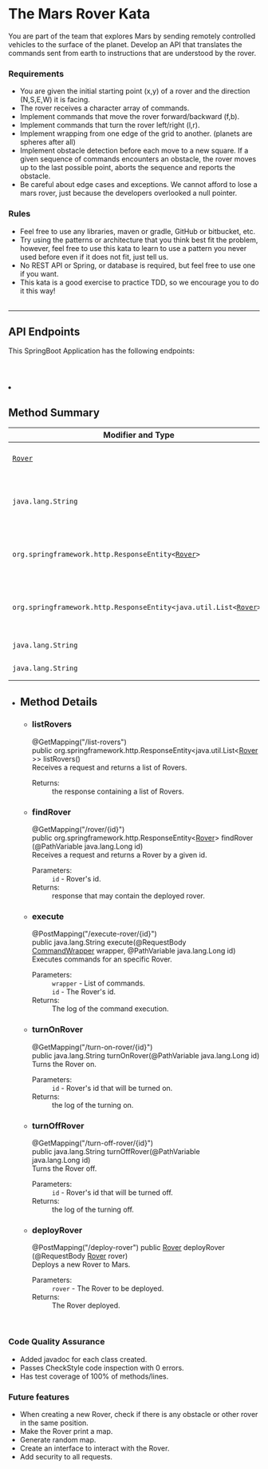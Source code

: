 # The Mars Rover Kata
You are part of the team that explores Mars by sending remotely controlled vehicles to the surface of the planet. Develop an API that translates the commands sent from earth to instructions that are understood by the rover.


### Requirements
* You are given the initial starting point (x,y) of a rover and the direction (N,S,E,W) it is facing.
* The rover receives a character array of commands.
* Implement commands that move the rover forward/backward (f,b).
* Implement commands that turn the rover left/right (l,r).
* Implement wrapping from one edge of the grid to another. (planets are spheres after all)
* Implement obstacle detection before each move to a new square. If a given sequence of commands encounters an obstacle, the rover moves up to the last possible point, aborts the sequence and reports the obstacle.
* Be careful about edge cases and exceptions. We cannot afford to lose a mars rover, just because the developers overlooked a null pointer.

### Rules
* Feel free to use any libraries, maven or gradle, GitHub or bitbucket, etc.
* Try using the patterns or architecture that you think best fit the problem, however, feel free to use this kata to learn to use a pattern you never used before even if it does not fit, just tell us.
* No REST API or Spring, or database is required, but feel free to use one if you want.
* This kata is a good exercise to practice TDD, so we encourage you to do it this way!
<br><br>
----
## API Endpoints
This SpringBoot Application has the following endpoints: 
<br>

<!DOCTYPE HTML>
<!-- NewPage -->
<html lang="es">
<head>
<link rel="stylesheet" type="text/css" href="stylesheet.css" title="Style">
</head>
<body class="class-declaration">
<div class="flexBox">
<header role="banner" class="flexHeader">
<!-- ========= END OF TOP NAVBAR ========= -->
<div class="skipNav"><a id="skip.navbar.top">
<!--   -->
</a></div>
</nav>
</header>
<div class="flexContent">
<main role="main">
<!-- ========== METHOD SUMMARY =========== -->
<li class="blockList">
<section class="methodSummary"><a id="method.summary">
<!--   -->
</a>
<h2>Method Summary</h2>
<div class="memberSummary">
<div id="memberSummary_tabpanel" role="tabpanel">
<table aria-labelledby="t0">
<thead>
<tr>
<th class="colFirst" scope="col">Modifier and Type</th>
<th class="colSecond" scope="col">Method</th>
<th class="colLast" scope="col">Description</th>
</tr>
</thead>
<tbody>
<tr class="altColor" id="i0">
<td class="colFirst"><code><a href="../model/Rover.html" title="class in com.avalldeperas.marsroverkata.model">Rover</a></code></td>
<th class="colSecond" scope="row"><code><span class="memberNameLink"><a href="#deployRover(com.avalldeperas.marsroverkata.model.Rover)">deployRover</a></span>&#8203;(<a href="../model/Rover.html" title="class in com.avalldeperas.marsroverkata.model">Rover</a>&nbsp;rover)</code></th>
<td class="colLast">
<div class="block">Deploys a new Rover to Mars.</div>
</td>
</tr>
<tr class="rowColor" id="i1">
<td class="colFirst"><code>java.lang.String</code></td>
<th class="colSecond" scope="row"><code><span class="memberNameLink"><a href="#execute(com.avalldeperas.marsroverkata.model.CommandWrapper,java.lang.Long)">execute</a></span>&#8203;(<a href="../model/CommandWrapper.html" title="class in com.avalldeperas.marsroverkata.model">CommandWrapper</a>&nbsp;wrapper,
java.lang.Long&nbsp;id)</code></th>
<td class="colLast">
<div class="block">Executes commands for an specific Rover.</div>
</td>
</tr>
<tr class="altColor" id="i2">
<td class="colFirst"><code>org.springframework.http.ResponseEntity&lt;<a href="../model/Rover.html" title="class in com.avalldeperas.marsroverkata.model">Rover</a>&gt;</code></td>
<th class="colSecond" scope="row"><code><span class="memberNameLink"><a href="#findRover(java.lang.Long)">findRover</a></span>&#8203;(java.lang.Long&nbsp;id)</code></th>
<td class="colLast">
<div class="block">Receives a request and returns a Rover by a given id.</div>
</td>
</tr>
<tr class="rowColor" id="i3">
<td class="colFirst"><code>org.springframework.http.ResponseEntity&lt;java.util.List&lt;<a href="../model/Rover.html" title="class in com.avalldeperas.marsroverkata.model">Rover</a>&gt;&gt;</code></td>
<th class="colSecond" scope="row"><code><span class="memberNameLink"><a href="#listRovers()">listRovers</a></span>()</code></th>
<td class="colLast">
<div class="block">Receives a request and returns a list of Rovers.</div>
</td>
</tr>
<tr class="altColor" id="i4">
<td class="colFirst"><code>java.lang.String</code></td>
<th class="colSecond" scope="row"><code><span class="memberNameLink"><a href="#turnOffRover(java.lang.Long)">turnOffRover</a></span>&#8203;(java.lang.Long&nbsp;id)</code></th>
<td class="colLast">
<div class="block">Turns the Rover off.</div>
</td>
</tr>
<tr class="rowColor" id="i5">
<td class="colFirst"><code>java.lang.String</code></td>
<th class="colSecond" scope="row"><code><span class="memberNameLink"><a href="#turnOnRover(java.lang.Long)">turnOnRover</a></span>&#8203;(java.lang.Long&nbsp;id)</code></th>
<td class="colLast">
<div class="block">Turns the Rover on.</div>
</td>
</tr>
</tbody>
</table>
</div>
</div>
<div class="inheritedList">
</section>
</li>
</ul>
</section>
<section class="details">
<ul class="blockList">
<li class="blockList">
<section class="methodDetails"><a id="method.detail">
<!--   -->
</a>
<h2>Method Details</h2>
<ul class="blockList">
<li class="blockList">
<section class="detail">
<h3><a id="listRovers()">listRovers</a></h3>
<div class="memberSignature"><span class="annotations">@GetMapping("/list-rovers")
</span><span class="modifiers">public</span>&nbsp;<span class="returnType">org.springframework.http.ResponseEntity&lt;java.util.List&lt;<a href="../model/Rover.html" title="class in com.avalldeperas.marsroverkata.model">Rover</a>&gt;&gt;</span>&nbsp;<span class="memberName">listRovers</span>()</div>
<div class="block">Receives a request and returns a list of Rovers.</div>
<dl>
<dt><span class="returnLabel">Returns:</span></dt>
<dd>the response containing a list of Rovers.</dd>
</dl>
</section>
</li>
<li class="blockList">
<section class="detail">
<h3><a id="findRover(java.lang.Long)">findRover</a></h3>
<div class="memberSignature"><span class="annotations">@GetMapping("/rover/{id}")
</span><span class="modifiers">public</span>&nbsp;<span class="returnType">org.springframework.http.ResponseEntity&lt;<a href="../model/Rover.html" title="class in com.avalldeperas.marsroverkata.model">Rover</a>&gt;</span>&nbsp;<span class="memberName">findRover</span>&#8203;(<span class="arguments">@PathVariable
java.lang.Long&nbsp;id)</span></div>
<div class="block">Receives a request and returns a Rover by a given id.</div>
<dl>
<dt><span class="paramLabel">Parameters:</span></dt>
<dd><code>id</code> - Rover's id.</dd>
<dt><span class="returnLabel">Returns:</span></dt>
<dd>response that may contain the deployed rover.</dd>
</dl>
</section>
</li>
<li class="blockList">
<section class="detail">
<h3><a id="execute(com.avalldeperas.marsroverkata.model.CommandWrapper,java.lang.Long)">execute</a></h3>
<div class="memberSignature"><span class="annotations">@PostMapping("/execute-rover/{id}")
</span><span class="modifiers">public</span>&nbsp;<span class="returnType">java.lang.String</span>&nbsp;<span class="memberName">execute</span>&#8203;(<span class="arguments">@RequestBody
<a href="../model/CommandWrapper.html" title="class in com.avalldeperas.marsroverkata.model">CommandWrapper</a>&nbsp;wrapper,
@PathVariable
java.lang.Long&nbsp;id)</span></div>
<div class="block">Executes commands for an specific Rover.</div>
<dl>
<dt><span class="paramLabel">Parameters:</span></dt>
<dd><code>wrapper</code> - List of commands.</dd>
<dd><code>id</code> - The Rover's id.</dd>
<dt><span class="returnLabel">Returns:</span></dt>
<dd>The log of the command execution.</dd>
</dl>
</section>
</li>
<li class="blockList">
<section class="detail">
<h3><a id="turnOnRover(java.lang.Long)">turnOnRover</a></h3>
<div class="memberSignature"><span class="annotations">@GetMapping("/turn-on-rover/{id}")
</span><span class="modifiers">public</span>&nbsp;<span class="returnType">java.lang.String</span>&nbsp;<span class="memberName">turnOnRover</span>&#8203;(<span class="arguments">@PathVariable
java.lang.Long&nbsp;id)</span></div>
<div class="block">Turns the Rover on.</div>
<dl>
<dt><span class="paramLabel">Parameters:</span></dt>
<dd><code>id</code> - Rover's id that will be turned on.</dd>
<dt><span class="returnLabel">Returns:</span></dt>
<dd>the log of the turning on.</dd>
</dl>
</section>
</li>
<li class="blockList">
<section class="detail">
<h3><a id="turnOffRover(java.lang.Long)">turnOffRover</a></h3>
<div class="memberSignature"><span class="annotations">@GetMapping("/turn-off-rover/{id}")
</span><span class="modifiers">public</span>&nbsp;<span class="returnType">java.lang.String</span>&nbsp;<span class="memberName">turnOffRover</span>&#8203;(<span class="arguments">@PathVariable
java.lang.Long&nbsp;id)</span></div>
<div class="block">Turns the Rover off.</div>
<dl>
<dt><span class="paramLabel">Parameters:</span></dt>
<dd><code>id</code> - Rover's id that will be turned off.</dd>
<dt><span class="returnLabel">Returns:</span></dt>
<dd>the log of the turning off.</dd>
</dl>
</section>
</li>
<li class="blockList">
<section class="detail">
<h3><a id="deployRover(com.avalldeperas.marsroverkata.model.Rover)">deployRover</a></h3>
<div class="memberSignature"><span class="annotations">@PostMapping("/deploy-rover")
</span><span class="modifiers">public</span>&nbsp;<span class="returnType"><a href="../model/Rover.html" title="class in com.avalldeperas.marsroverkata.model">Rover</a></span>&nbsp;<span class="memberName">deployRover</span>&#8203;(<span class="arguments">@RequestBody
<a href="../model/Rover.html" title="class in com.avalldeperas.marsroverkata.model">Rover</a>&nbsp;rover)</span></div>
<div class="block">Deploys a new Rover to Mars.</div>
<dl>
<dt><span class="paramLabel">Parameters:</span></dt>
<dd><code>rover</code> - The Rover to be deployed.</dd>
<dt><span class="returnLabel">Returns:</span></dt>
<dd>The Rover deployed.</dd>
</dl>
</section>
</li>
</ul>
</section>
</li>
</ul>
</section>
</div>
<!-- ========= END OF CLASS DATA ========= -->
</main>
</div>
</div>
</body>
</html>

<br>

### Code Quality Assurance 
* Added javadoc for each class created.
* Passes CheckStyle code inspection with 0 errors.
* Has test coverage of 100% of methods/lines.


### Future features
* When creating a new Rover, check if there is any obstacle or other rover in 
the same position.
* Make the Rover print a map.
* Generate random map.
* Create an interface to interact with the Rover.
* Add security to all requests.
